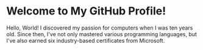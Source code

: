 # Welcome to My GitHub Profile!

Hello, World! I discovered my passion for computers when I was ten years old.
Since then, I've not only mastered various programming languages, but I've also
earned six industry-based certificates from Microsoft.
